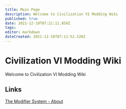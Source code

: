 ```yaml
---
title: Main Page
description: Welcome to Civilization VI Modding Wiki 
published: true
date: 2021-12-10T07:21:11.859Z
tags: 
editor: markdown
dateCreated: 2021-12-10T07:11:52.520Z
---
```


# Civilization VI Modding Wiki 
Welcome to Civilization VI Modding Wiki

## Links
[The Modifier System - About](/database-modding/modifier-system/home)